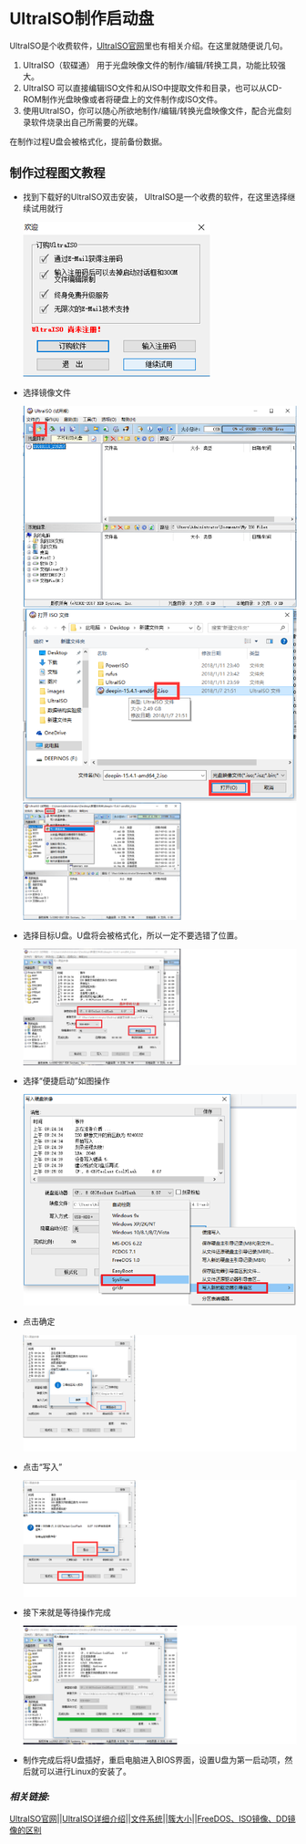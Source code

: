 # UltraISO制作启动盘

UltraISO是个收费软件，[UltraISO官网](https://cn.ultraiso.net/)里也有相关介绍。在这里就随便说几句。

1. UltraISO（软碟通） 用于光盘映像文件的制作/编辑/转换工具，功能比较强大。
1. UltraISO 可以直接编辑ISO文件和从ISO中提取文件和目录，也可以从CD-ROM制作光盘映像或者将硬盘上的文件制作成ISO文件。
1. 使用UltraISO，你可以随心所欲地制作/编辑/转换光盘映像文件，配合光盘刻录软件烧录出自己所需要的光碟。

在制作过程U盘会被格式化，提前备份数据。

## 制作过程图文教程

- 找到下载好的UltraISO双击安装， UltraISO是一个收费的软件，在这里选择继续试用就行

  ![img](./public/UltraISO/1install.png)

- 选择镜像文件

  ![img](./public/UltraISO/2choice.png)
  ![img](./public/UltraISO/3choice.png)
  ![img](./public/UltraISO/4make.png)

- 选择目标U盘。U盘将会被格式化，所以一定不要选错了位置。

  ![img](./public/UltraISO/5begin.png)

- 选择“便捷启动”如图操作

  ![img](./public/UltraISO/6yindao.png)

- 点击确定

  ![img](./public/UltraISO/7success.png)

- 点击“写入”

  ![img](./public/UltraISO/8.png)

- 接下来就是等待操作完成

  ![img](./public/UltraISO/9wait.png)

- 制作完成后将U盘插好，重启电脑进入BIOS界面，设置U盘为第一启动项，然后就可以进行Linux的安装了。

### ***相关链接:***

[UltraISO官网](https://cn.ultraiso.net/)||[UltraISO详细介绍](https://baike.baidu.com/item/UltraISO/7344220?fr=aladdin)||[文件系统](../Disk-knowledge/FileSystem.md)||[簇大小](../Disk-knowledge/ClusterSize.md)||[FreeDOS、ISO镜像、DD镜像的区别](../Disk-knowledge/DOS-ISO-DD.md)